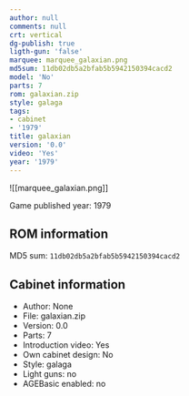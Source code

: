 ```yaml
---
author: null
comments: null
crt: vertical
dg-publish: true
ligth-gun: 'false'
marquee: marquee_galaxian.png
md5sum: 11db02db5a2bfab5b5942150394cacd2
model: 'No'
parts: 7
rom: galaxian.zip
style: galaga
tags:
- cabinet
- '1979'
title: galaxian
version: '0.0'
video: 'Yes'
year: '1979'
---
```


![[marquee_galaxian.png]]

Game published year: 1979

## ROM information

MD5 sum: `11db02db5a2bfab5b5942150394cacd2` 

## Cabinet information

- Author: None
- File: galaxian.zip
- Version: 0.0
- Parts: 7
- Introduction video: Yes
- Own cabinet design: No
- Style: galaga
- Light guns: no
- AGEBasic enabled: no


